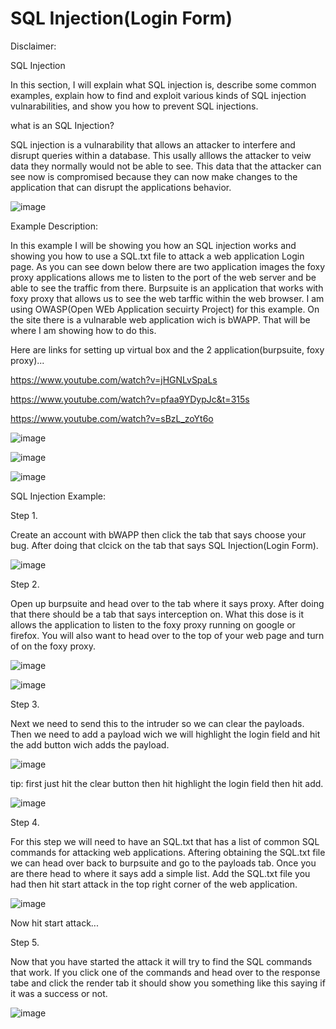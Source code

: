 # SQL Injection(Login Form)

Disclaimer: 

SQL Injection

In this section, I will explain what SQL injection is, describe some common examples, explain how to find and
exploit various kinds of SQL injection vulnarabilities, and show you how to prevent SQL injections.

what is an SQL Injection?

SQL injection is a vulnarability that allows an attacker to interfere and disrupt queries within a database.
This usally alllows the attacker to veiw data they normally would not be able to see. This data that the
attacker can see now is compromised because they can now make changes to the application that can disrupt the 
applications behavior.


![image](https://github.com/user-attachments/assets/b231c557-c130-4453-9493-9628eb23981b)



Example Description: 

In this example I will be showing you how an SQL injection works and showing you how to
use a SQL.txt file to attack a web application Login page. As you can see down below there are two
application images the foxy proxy applications allows me to listen to the port of the web server and be able to 
see the traffic from there. Burpsuite is an application that works with foxy proxy that allows us to see the web tarffic
within the web browser. I am using OWASP(Open WEb Application secuirty Project) for this example. On the site
there is a vulnarable web application wich is bWAPP. That will be where I am showing how to do this.

Here are links for setting up virtual box and the 2 application(burpsuite, foxy proxy)...

https://www.youtube.com/watch?v=jHGNLvSpaLs

https://www.youtube.com/watch?v=pfaa9YDypJc&t=315s

https://www.youtube.com/watch?v=sBzL_zoYt6o





![image](https://github.com/user-attachments/assets/cbdcad07-4f92-4c95-aa0a-59cfaeb4f5c3)





![image](https://github.com/user-attachments/assets/9e6f93ad-f3c5-4000-8540-6aca63e8f6ae)


![image](https://github.com/user-attachments/assets/7f323317-8270-4101-ba43-dc3ee530d0e3)







SQL Injection Example:


Step 1. 


Create an account with bWAPP then click the tab that says choose your bug. After doing that clcick on
the tab that says SQL Injection(Login Form). 


![image](https://github.com/user-attachments/assets/c0088d2f-ee44-41e2-8bb0-f800bd1a93fc)




Step 2. 

Open up burpsuite and head over to the tab where it says proxy. After doing that there should be a tab that says 
interception on. What this dose is it allows the application to listen to the foxy proxy running on google or firefox. You will also
want to head over to the top of your web page and turn of on the foxy proxy.





![image](https://github.com/user-attachments/assets/78c43152-5117-442b-a3ca-401fbf9564a2)



![image](https://github.com/user-attachments/assets/df8758eb-03e1-4d0b-baf0-1f9899a31b64)







Step 3.


Next we need to send this to the intruder so we can clear the payloads. Then we need to add a payload wich we will
highlight the login field and hit the add button wich adds the payload. 




![image](https://github.com/user-attachments/assets/e5b2eebd-80bc-4838-9652-5c52727b0f34)





tip: first just hit the clear button then hit highlight the login field then hit add.




![image](https://github.com/user-attachments/assets/1fc383ff-5165-4cf0-aeee-8d61a9830141)







Step 4. 



For this step we will need to have an SQL.txt that has a list of common SQL commands for attacking web applications. 
Aftering obtaining the SQL.txt file we can head over back to burpsuite and go to the payloads tab. Once you are there head to
where it says add a simple list. Add the SQL.txt file you had then hit start attack in the top right corner of the web application.




![image](https://github.com/user-attachments/assets/f879d557-7564-4dfd-8952-f5e822dddea5)





Now hit start attack...






Step 5.


Now that you have started the attack it will try to find the SQL commands that work. If you click one of the commands and head over to 
the response tabe and click the render tab it should show you something like this saying if it was a success or not.




![image](https://github.com/user-attachments/assets/1a401a75-deac-4614-8fdb-02058ffd4da3)


























